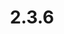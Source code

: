 ---
title: "2.3.6"
ARenderVersion: 3.1.10-2
ReleaseDate: 25/05/2018
FixVersion: 5
FixDate: 31/07/2018
StartPage: release-notes
---